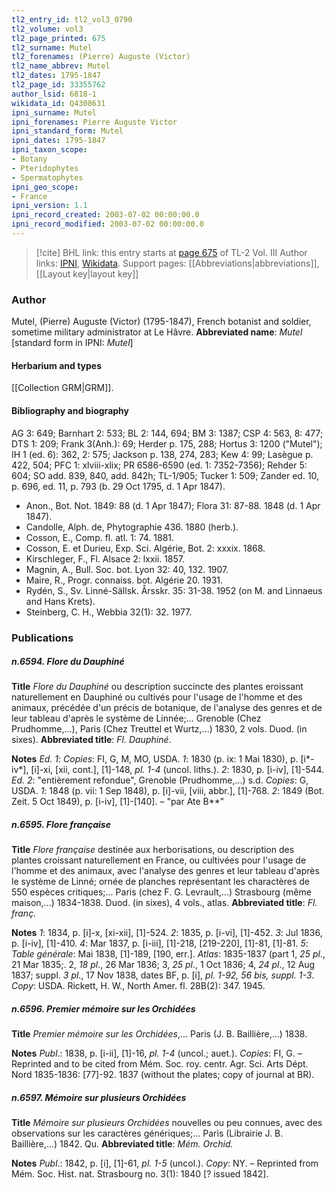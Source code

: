 ```yaml
---
tl2_entry_id: tl2_vol3_0790
tl2_volume: vol3
tl2_page_printed: 675
tl2_surname: Mutel
tl2_forenames: (Pierre) Auguste (Victor)
tl2_name_abbrev: Mutel
tl2_dates: 1795-1847
tl2_page_id: 33355762
author_lsid: 6818-1
wikidata_id: Q4308631
ipni_surname: Mutel
ipni_forenames: Pierre Auguste Victor
ipni_standard_form: Mutel
ipni_dates: 1795-1847
ipni_taxon_scope: 
- Botany
- Pteridophytes
- Spermatophytes
ipni_geo_scope: 
- France
ipni_version: 1.1
ipni_record_created: 2003-07-02 00:00:00.0
ipni_record_modified: 2003-07-02 00:00:00.0
---
```


> [!cite] BHL link: this entry starts at [page 675](https://www.biodiversitylibrary.org/page/33355762) of TL-2 Vol. III
> Author links: [IPNI](https://www.ipni.org/a/6818-1), [Wikidata](https://www.wikidata.org/wiki/Q4308631). Support pages: [[Abbreviations|abbreviations]], [[Layout key|layout key]]

### Author

Mutel, (Pierre) Auguste (Victor) (1795-1847), French botanist and soldier, sometime military administrator at Le Hâvre. 
**Abbreviated name**: *Mutel* \[standard form in IPNI: *Mutel*\]

#### Herbarium and types

[[Collection GRM|GRM]].

#### Bibliography and biography

AG 3: 649; Barnhart 2: 533; BL 2: 144, 694; BM 3: 1387; CSP 4: 563, 8: 477; DTS 1: 209; Frank 3(Anh.): 69; Herder p. 175, 288; Hortus 3: 1200 ("Mutel"); IH 1 (ed. 6): 362, 2: 575; Jackson p. 138, 274, 283; Kew 4: 99; Lasègue p. 422, 504; PFC 1: xlviii-xlix; PR 6586-6590 (ed. 1: 7352-7356); Rehder 5: 604; SO add. 839, 840, add. 842h; TL-1/905; Tucker 1: 509; Zander ed. 10, p. 696, ed. 11, p. 793 (b. 29 Oct 1795, d. 1 Apr 1847).
- Anon., Bot. Not. 1849: 88 (d. 1 Apr 1847); Flora 31: 87-88. 1848 (d. 1 Apr 1847).
- Candolle, Alph. de, Phytographie 436. 1880 (herb.).
- Cosson, E., Comp. fl. atl. 1: 74. 1881.
- Cosson, E. et Durieu, Exp. Sci. Algérie, Bot. 2: xxxix. 1868.
- Kirschleger, F., Fl. Alsace 2: lxxii. 1857.
- Magnin, A., Bull. Soc. bot. Lyon 32: 40, 132. 1907.
- Maire, R., Progr. connaiss. bot. Algérie 20. 1931.
- Rydén, S., Sv. Linné-Sällsk. Årsskr. 35: 31-38. 1952 (on M. and Linnaeus and Hans Krets).
- Steinberg, C. H., Webbia 32(1): 32. 1977.

### Publications

##### n.6594. Flore du Dauphiné

**Title**
*Flore du Dauphiné* ou description succincte des plantes eroissant naturellement en Dauphiné ou cultivés pour l'usage de l'homme et des animaux, précédée d'un précis de botanique, de l'analyse des genres et de leur tableau d'après le système de Linnée;... Grenoble (Chez Prudhomme,...), Paris (Chez Treuttel et Wurtz,...) 1830, 2 vols. Duod. (in sixes).
**Abbreviated title**: *Fl. Dauphiné*.

**Notes**
*Ed. 1*: *Copies*: FI, G, M, MO, USDA.
*1*: 1830 (p. ix: 1 Mai 1830), p. \[i\*-iv\*\], \[i\]-xi, \[xii, cont.\], \[1\]-148, *pl. 1-4* (uncol. liths.).
*2*: 1830, p. \[i-iv\], \[1\]-544.
*Ed. 2*: "entièrement refondue", Grenoble (Prudhomme,...) s.d. *Copies*: G, USDA.
*1*: 1848 (p. vii: 1 Sep 1848), p. \[i\]-vii, \[viii, abbr.\], \[1\]-768.
*2*: 1849 (Bot. Zeit. 5 Oct 1849), p. \[i-iv\], \[1\]-\[140\]. – "par Ate B\*\*"

##### n.6595. Flore française

**Title**
*Flore française* destinée aux herborisations, ou description des plantes croissant naturellement en France, ou cultivées pour l'usage de l'homme et des animaux, avec l'analyse des genres et leur tableau d'après le système de Linné; ornée de planches représentant les charactères de 550 espèces critiques;... Paris (chez F. G. Levrault,...) Strasbourg (même maison,...) 1834-1838. Duod. (in sixes), 4 vols., atlas.
**Abbreviated title**: *Fl. franç.*

**Notes**
*1*: 1834, p. \[i\]-x, \[xi-xii\], \[1\]-524.
*2*: 1835, p. \[i-vi\], \[1\]-452.
*3*: Jul 1836, p. \[i-iv\], \[1\]-410.
*4*: Mar 1837, p. \[i-iii\], \[1\]-218, \[219-220\], \[1\]-81, \[1\]-81.
*5*: *Table générale*: Mai 1838, \[1\]-189, \[190, err.\].
*Atlas*: 1835-1837 (part 1, *25 pl*., 21 Mar 1835;. 2, *18 pl*., 26 Mar 1836; 3, *25 pl*., 1 Oct 1836; 4, *24 pl*., 12 Aug 1837; suppl. *3 pl*., 17 Nov 1838, dates BF, p. \[i\], *pl. 1-92, 56 bis, suppl. 1-3*.
*Copy*: USDA.
Rickett, H. W., North Amer. fl. 28B(2): 347. 1945.

##### n.6596. Premier mémoire sur les Orchidées

**Title**
*Premier mémoire sur les Orchidées*,... Paris (J. B. Baillière,...) 1838.

**Notes**
*Publ*.: 1838, p. \[i-ii\], \[1\]-16, *pl. 1-4* (uncol.; auet.). *Copies*: FI, G. – Reprinted and to be cited from Mém. Soc. roy. centr. Agr. Sci. Arts Dépt. Nord 1835-1836: \[77\]-92. 1837 (without the plates; copy of journal at BR).

##### n.6597. Mémoire sur plusieurs Orchidées

**Title**
*Mémoire sur plusieurs Orchidées* nouvelles ou peu connues, avec des observations sur les caractères génériques;... Paris (Librairie J. B. Baillière,...) 1842. Qu.
**Abbreviated title**: *Mém. Orchid.*

**Notes**
*Publ*.: 1842, p. \[i\], \[1\]-61, *pl. 1-5* (uncol.). *Copy*: NY. – Reprinted from Mém. Soc. Hist. nat. Strasbourg no. 3(1): 1840 \[? issued 1842\].

